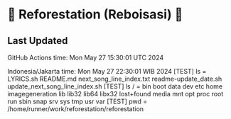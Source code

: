 
# 🌳 Reforestation (Reboisasi) 🌲

## Last Updated

GitHub Actions time: Mon May 27 15:30:01 UTC 2024

Indonesia/Jakarta time: Mon May 27 22:30:01 WIB 2024
[TEST] ls = LYRICS.sh
README.md
next_song_line_index.txt
readme-update_date.sh
update_next_song_line_index.sh
[TEST] ls / = bin
boot
data
dev
etc
home
imagegeneration
lib
lib32
lib64
libx32
lost+found
media
mnt
opt
proc
root
run
sbin
snap
srv
sys
tmp
usr
var
[TEST] pwd = /home/runner/work/reforestation/reforestation
